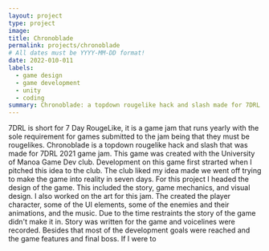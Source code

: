 ```yaml
---
layout: project
type: project
image: 
title: Chronoblade
permalink: projects/chronoblade
# All dates must be YYYY-MM-DD format!
date: 2022-010-011
labels:
  - game design
  - game development
  - unity
  - coding
summary: Chronoblade: a topdown rougelike hack and slash made for 7DRL 2021 game jam
---
```


7DRL is short for 7 Day RougeLike, it is a game jam that runs yearly with the sole requirement for games submitted to the jam being that they
must be rougelikes. Chronoblade is a topdown rougelike hack and slash that was made for 7DRL 2021 game jam. This game was created with the University of 
Manoa Game Dev club. Development on this game first strarted when I pitched this idea to the club. The club liked my idea made we went off trying to make the
game into reality in seven days. For this project I headed the design of the game. This included the story, game mechanics, and visual design. I also worked on
the art for this jam. The created the player character, some of the UI elements, some of the enemies and their animations, and the music. Due to the time 
restraints the story of the game didn't make it in. Story was written for the game and voicelines were recorded. Besides that most of the development goals
were reached and the game features and final boss. If I were to 
